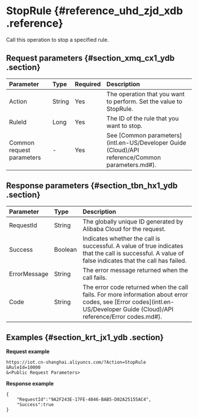 # StopRule {#reference_uhd_zjd_xdb .reference}

Call this operation to stop a specified rule.

## Request parameters {#section_xmq_cx1_ydb .section}

|Parameter|Type|Required|Description|
|:--------|:---|:-------|:----------|
|Action|String|Yes|The operation that you want to perform. Set the value to StopRule.|
|RuleId|Long|Yes|The ID of the rule that you want to stop.|
|Common request parameters|-|Yes|See [Common parameters](intl.en-US/Developer Guide (Cloud)/API reference/Common parameters.md#).|

## Response parameters {#section_tbn_hx1_ydb .section}

|Parameter|Type|Description|
|:--------|:---|:----------|
|RequestId|String|The globally unique ID generated by Alibaba Cloud for the request.|
|Success|Boolean|Indicates whether the call is successful. A value of true indicates that the call is successful. A value of false indicates that the call has failed.|
|ErrorMessage|String|The error message returned when the call fails.|
|Code|String|The error code returned when the call fails. For more information about error codes, see [Error codes](intl.en-US/Developer Guide (Cloud)/API reference/Error codes.md#).|

## Examples {#section_krt_jx1_ydb .section}

**Request example**

```
https://iot.cn-shanghai.aliyuncs.com/?Action=StopRule
&RuleId=10000
&<Public Request Parameters>
```

**Response example**

```
{
    "RequestId":"9A2F243E-17FE-4846-BAB5-D02A25155AC4",
    "Success":true
}
```

